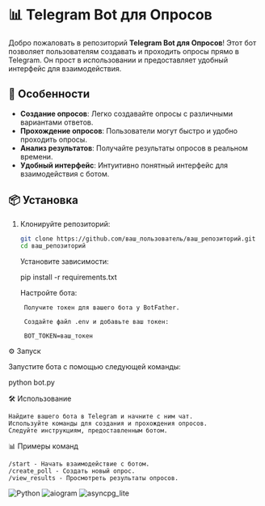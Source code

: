 # 📊 Telegram Bot для Опросов

Добро пожаловать в репозиторий **Telegram Bot для Опросов**! Этот бот позволяет пользователям создавать и проходить опросы прямо в Telegram. Он прост в использовании и предоставляет удобный интерфейс для взаимодействия.

## 🚀 Особенности

- **Создание опросов**: Легко создавайте опросы с различными вариантами ответов.
- **Прохождение опросов**: Пользователи могут быстро и удобно проходить опросы.
- **Анализ результатов**: Получайте результаты опросов в реальном времени.
- **Удобный интерфейс**: Интуитивно понятный интерфейс для взаимодействия с ботом.

## 📦 Установка

1. Клонируйте репозиторий:

   ```bash
   git clone https://github.com/ваш_пользователь/ваш_репозиторий.git
   cd ваш_репозиторий
    ```
   
   
   Установите зависимости:

    pip install -r requirements.txt

    Настройте бота:

        Получите токен для вашего бота у BotFather.

        Создайте файл .env и добавьте ваш токен:

        BOT_TOKEN=ваш_токен

⚙️ Запуск

Запустите бота с помощью следующей команды:

python bot.py

🛠️ Использование

    Найдите вашего бота в Telegram и начните с ним чат.
    Используйте команды для создания и прохождения опросов.
    Следуйте инструкциям, предоставленным ботом.

📊 Примеры команд

    /start - Начать взаимодействие с ботом.
    /create_poll - Создать новый опрос.
    /view_results - Просмотреть результаты опросов.
![Python](https://img.shields.io/badge/Python-3.8%2B-blue.svg)
![aiogram](https://img.shields.io/badge/aiogram-2.x-blue)
![asyncpg_lite](https://img.shields.io/badge/asyncpg_lite-0.1.0-orange)
